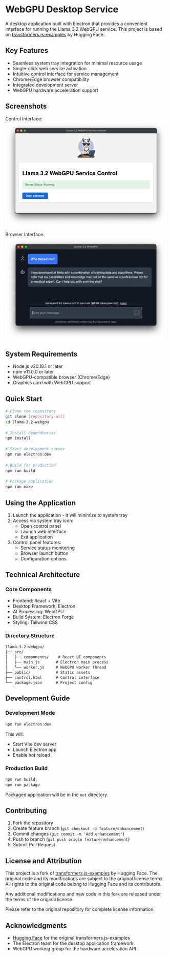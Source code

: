 # WebGPU Desktop Service

A desktop application built with Electron that provides a convenient interface for running the Llama 3.2 WebGPU service. This project is based on [transformers.js-examples](https://github.com/huggingface/transformers.js-examples) by Hugging Face.

## Key Features

- Seamless system tray integration for minimal resource usage
- Single-click web service activation
- Intuitive control interface for service management
- Chrome/Edge browser compatibility
- Integrated development server
- WebGPU hardware acceleration support

## Screenshots

Control Interface:
![](./doc/llama3.2-electron.png)

Browser Interface:
![](./doc/llama3.2-electron2.png)

## System Requirements

- Node.js v20.18.1 or later
- npm v11.0.0 or later
- WebGPU-compatible browser (Chrome/Edge)
- Graphics card with WebGPU support

## Quick Start

```bash
# Clone the repository
git clone [repository-url]
cd llama-3.2-webgpu

# Install dependencies
npm install

# Start development server
npm run electron:dev

# Build for production
npm run build

# Package application
npm run make
```

## Using the Application

1. Launch the application - it will minimize to system tray
2. Access via system tray icon:
   - Open control panel
   - Launch web interface
   - Exit application
3. Control panel features:
   - Service status monitoring
   - Browser launch button
   - Configuration options

## Technical Architecture

### Core Components

- Frontend: React + Vite
- Desktop Framework: Electron
- AI Processing: WebGPU
- Build System: Electron Forge
- Styling: Tailwind CSS

### Directory Structure

```
llama-3.2-webgpu/
├── src/
│   ├── components/    # React UI components
│   ├── main.js       # Electron main process
│   └── worker.js     # WebGPU worker thread
├── public/           # Static assets
├── control.html      # Control interface
└── package.json      # Project config
```

## Development Guide

### Development Mode

```bash
npm run electron:dev
```

This will:

- Start Vite dev server
- Launch Electron app
- Enable hot reload

### Production Build

```bash
npm run build
npm run package
```

Packaged application will be in the `out` directory.

## Contributing

1. Fork the repository
2. Create feature branch (`git checkout -b feature/enhancement`)
3. Commit changes (`git commit -m 'Add enhancement'`)
4. Push to branch (`git push origin feature/enhancement`)
5. Submit Pull Request

## License and Attribution

This project is a fork of [transformers.js-examples](https://github.com/huggingface/transformers.js-examples) by Hugging Face. The original code and its modifications are subject to the original license terms. All rights to the original code belong to Hugging Face and its contributors.

Any additional modifications and new code in this fork are released under the terms of the original license.

Please refer to the original repository for complete license information.

## Acknowledgments

- [Hugging Face](https://huggingface.co/) for the original transformers.js-examples
- The Electron team for the desktop application framework
- WebGPU working group for the hardware acceleration API
